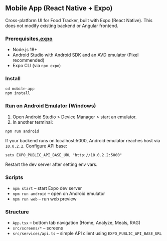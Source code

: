 ## Mobile App (React Native + Expo)

Cross-platform UI for Food Tracker, built with Expo (React Native). This does not modify existing backend or Angular frontend.

### Prerequisites[.expo](.expo)

- Node.js 18+
- Android Studio with Android SDK and an AVD emulator (Pixel recommended)
- Expo CLI (via `npx expo`)

### Install

```
cd mobile-app
npm install
```

### Run on Android Emulator (Windows)

1. Open Android Studio > Device Manager > start an emulator.
2. In another terminal:

```
npm run android
```

If your backend runs on localhost:5000, Android emulator reaches host via `10.0.2.2`. Configure API base:

```
setx EXPO_PUBLIC_API_BASE_URL "http://10.0.2.2:5000"
```

Restart the dev server after setting env vars.

### Scripts

- `npm start` – start Expo dev server
- `npm run android` – open on Android emulator
- `npm run web` – run web preview

### Structure

- `App.tsx` – bottom tab navigation (Home, Analyze, Meals, RAG)
- `src/screens/*` – screens
- `src/services/api.ts` – simple API client using `EXPO_PUBLIC_API_BASE_URL`
